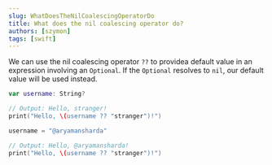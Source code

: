 ```yaml
---
slug: WhatDoesTheNilCoalescingOperatorDo
title: What does the nil coalescing operator do?
authors: [szymon]
tags: [swift]
---
```


We can use the nil coalescing operator `??` to providea default value in an expression involving an `Optional`. If the `Optional` resolves to `nil`, our default value will be used instead.

```swift
var username: String?

// Output: Hello, stranger!
print("Hello, \(username ?? "stranger")!")

username = "@aryamansharda"

// Output: Hello, @aryamansharda!
print("Hello, \(username ?? "stranger")!")
```
